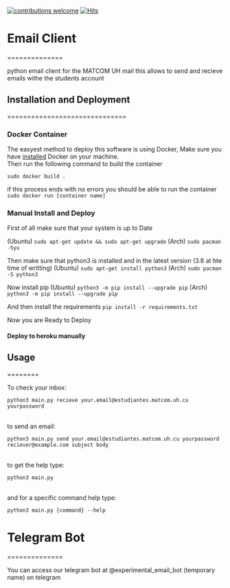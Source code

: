 [![contributions welcome](https://img.shields.io/badge/contributions-welcome-brightgreen.svg?style=flat)](https://github.com/dwyl/esta/issues)
[![Hits](https://hits.seeyoufarm.com/api/count/incr/badge.svg?url=https%3A%2F%2Fgithub.com%2FJavierOramas%2FTelegram-Mail&count_bg=%233D91C8&title_bg=%23555555&icon=&icon_color=%23E7E7E7&title=hits&edge_flat=false)](https://hits.seeyoufarm.com)

# Email Client 
==============

python email client for the MATCOM UH mail
this allows to send and recieve emails withe the students account

## Installation and Deployment
==============================


### Docker Container

The easyest method to deploy this software is using Docker,
Make sure you have <a href='https://docs.docker.com'>installed</a> Docker on your machine.</br>
Then run the following command to build the container

`sudo docker build .`

if this process ends with no errors you should be able to run the container
`sudo docker run [container name]`

### Manual Install and Deploy

First of all make sure that your system is up to Date

(Ubuntu) `sudo apt-get update && sudo apt-get upgrade`
(Arch) `sudo pacman -Syu`

Then make sure that python3 is installed and in the latest version (3.8 at hte time of writting)
(Ubuntu) `sudo apt-get install python3`
(Arch) `sudo pacman -S python3`

Now install pip
(Ubuntu) `python3 -m pip install --upgrade pip`
(Arch) `python3 -m pip install --upgrade pip`

And then install the requirements
`pip install -r requirements.txt`

Now you are Ready to Deploy

#### Deploy to heroku manually
<!-- TODO Daniel write the steps to deploy on heroku -->

## Usage 
========

To check your inbox:</br>

`python3 main.py recieve your.email@estudiantes.matcom.uh.cu yourpassword`

</br>to send an email:</br>

`python3 main.py send your.email@estudiantes.matcom.uh.cu yourpassword reciever@example.com subject body`

</br>to get the help type:</br>

`python3 main.py`

</br>and for a specific command help type:</br>

`python3 main.py {command} --help`

# Telegram Bot
==============

You can access our telegram bot at @experimental_email_bot (temporary name) on telegram

